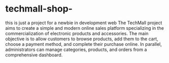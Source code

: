 # techmall-shop-
this is just a project for a newbie  in development web 
The TechMall project aims to create a simple and modern online sales platform specializing in the commercialization of electronic products and accessories. The main objective is to allow customers to browse products, add them to the cart, choose a payment method, and complete their purchase online. In parallel, administrators can manage categories, products, and orders from a comprehensive dashboard.
